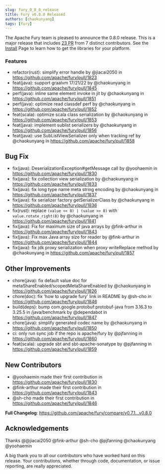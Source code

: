 ```yaml
---
slug: fury_0_8_0_release
title: Fury v0.8.0 Released
authors: [chaokunyang]
tags: [fury]
---
```


The Apache Fury team is pleased to announce the 0.8.0 release. This is a major release that includes [23 PR](https://github.com/apache/fury/compare/v0.7.1...v0.8.0) from 7 distinct contributors. See the [Install](https://fury.apache.org/docs/start/install) Page to learn how to get the libraries for your platform.

### Features

* refactor(rust): simplify error handle by @jiacai2050 in https://github.com/apache/fury/pull/1823
* feat(java): support graalvm 17/21/22 by @chaokunyang in https://github.com/apache/fury/pull/1845
* perf(java): inline same element invoke in jit by @chaokunyang in https://github.com/apache/fury/pull/1851
* perf(java): optimize read classdef perf by @chaokunyang in https://github.com/apache/fury/pull/1852
* feat(scala): optimize scala class serialization by @chaokunyang in https://github.com/apache/fury/pull/1853
* feat(java): implement sublist serializers by @chaokunyang in https://github.com/apache/fury/pull/1856
* feat(java): use SubListViewSerializer only when tracking ref by @chaokunyang in https://github.com/apache/fury/pull/1858

## Bug Fix

* fix(java): DeserializationException#getMessage call by @yoohaemin in https://github.com/apache/fury/pull/1830
* fix(java): fix collection view serialization by @chaokunyang in https://github.com/apache/fury/pull/1833
* fix(java): fix long type name meta string encoding by @chaokunyang in https://github.com/apache/fury/pull/1837
* fix(java): fix serializer factory getSerializerClass by @chaokunyang in https://github.com/apache/fury/pull/1836
* fix(rust): replace `(value << 8) | (value >> 8)` with `value.rotate_right(8)` by @chaokunyang in https://github.com/apache/fury/pull/1841
* fix(java): Fix for maximum size of java arrays by @fink-arthur in https://github.com/apache/fury/pull/1843
* fix(java): Fix max Java array size for reader by @fink-arthur in https://github.com/apache/fury/pull/1844
* fix(java): fix jdk proxy serialization when proxy writeReplace method by @chaokunyang in https://github.com/apache/fury/pull/1857

## Other Improvements

* chore(java): fix default value doc for metaShareEnabled/scopedMetaShareEnabled by @chaokunyang in https://github.com/apache/fury/pull/1826
* chore(doc): fix 'how to upgrade fury' link in README by @sh-cho in https://github.com/apache/fury/pull/1846
* build(deps): bump com.google.protobuf:protobuf-java from 3.16.3 to 3.25.5 in /java/benchmark by @dependabot in https://github.com/apache/fury/pull/1847
* chore(java): simplify generated codec name by @chaokunyang in https://github.com/apache/fury/pull/1850
* ci: only run sync job if the repo is apache/fury by @pjfanning in https://github.com/apache/fury/pull/1860
* feat(scala): upgrade sbt and sbt-apache-sonatype by @pjfanning in https://github.com/apache/fury/pull/1859

## New Contributors

* @yoohaemin made their first contribution in https://github.com/apache/fury/pull/1830
* @fink-arthur made their first contribution in https://github.com/apache/fury/pull/1843
* @sh-cho made their first contribution in https://github.com/apache/fury/pull/1846

**Full Changelog**: https://github.com/apache/fury/compare/v0.7.1...v0.8.0

## Acknowledgements

Thanks @@jiacai2050 @fink-arthur @sh-cho @pjfanning @chaokunyang @yoohaemin

A big thank you to all our contributors who have worked hard on this release. Your contributions, whether through code,
documentation, or issue reporting, are really appreciated.
